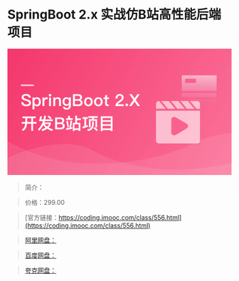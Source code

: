 # SpringBoot 2.x 实战仿B站高性能后端项目

![img](../../assets/61c567a509444bcd05400304.png)

> 简介：

> 价格：299.00

> [官方链接：https://coding.imooc.com/class/556.html](https://coding.imooc.com/class/556.html)

> [阿里网盘：]()

> [百度网盘：]()

> [夸克网盘：]()
